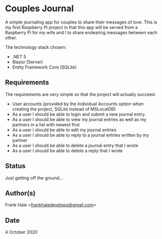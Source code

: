 # Couples Journal

A simple journaling app for couples to share their messages of love. This is my first Raspberry Pi project in that
this app will be served from a Raspberry Pi for my wife and I to share endearing messages between each other.

The technology stack chosen:

- .NET 5
- Blazor (Server)
- Entity Framework Core (SQLite)

## Requirements

The requirements are very simple so that the project will actually succeed.

- User accounts (provided by the Individual Accounts option when creating the project, SQLite instead of MSLocalDB)
- As a user I should be able to login and submit a new journal entry. 
- As a user I should be able to view my journal entries as well as my partners in a list with newest first
- As a user I should be able to edit my journal entries
- As a user I should be able to reply to a journal entries written by my partner
- As a user I should be able to delete a journal entry that I wrote
- As a user I should be able to delete a reply that I wrote

## Status

Just getting off the ground...

## Author(s)

Frank Hale &lt;frankhaledevelops@gmail.com&gt;

## Date

4 October 2020
